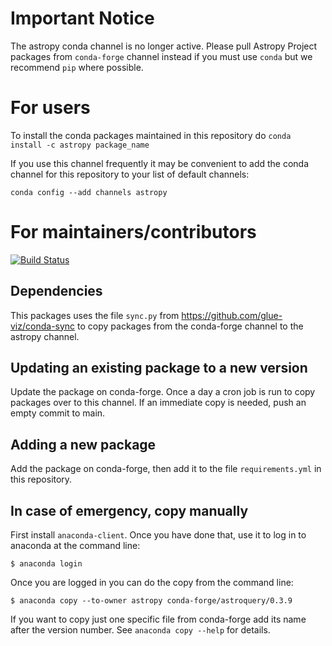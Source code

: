 # Important Notice

The astropy conda channel is no longer active. Please pull Astropy Project packages from
`conda-forge` channel instead if you must use `conda` but we recommend `pip` where possible.

# For users

To install the conda packages maintained in this repository do
`conda install -c astropy package_name`

If you use this channel frequently it may be convenient to add the conda
channel for this repository to your list of default channels:

```
conda config --add channels astropy
```

# For maintainers/contributors

[![Build Status](https://travis-ci.org/astropy/conda-channel-astropy.svg?branch=main)](https://travis-ci.org/astropy/conda-channel-astropy)

## Dependencies

This packages uses the file `sync.py` from https://github.com/glue-viz/conda-sync to copy packages from the conda-forge channel to the astropy channel.

## Updating an existing package to a new version

Update the package on conda-forge. Once a day a cron job is run to copy packages over to this channel. If an immediate copy is needed, push an empty commit to main.

## Adding a new package

Add the package on conda-forge, then add it to the file `requirements.yml` in this repository.

## In case of emergency, copy manually

First install `anaconda-client`. Once you have done that, use it to log in to anaconda at
the command line:

```
$ anaconda login
```

Once you are logged in you can do the copy from the command line:

```
$ anaconda copy --to-owner astropy conda-forge/astroquery/0.3.9
```

If you want to copy just one specific file from conda-forge add its name after
the version number. See `anaconda copy --help` for details.
